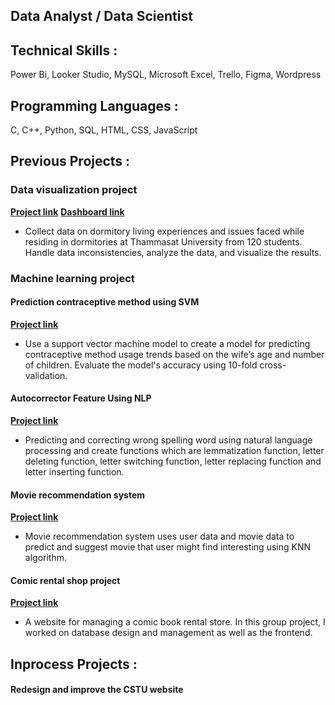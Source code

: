 ## Data Analyst / Data Scientist

## Technical Skills :
Power Bi, Looker Studio, MySQL, Microsoft Excel, Trello, Figma, Wordpress
## Programming Languages :
C, C++, Python, SQL, HTML, CSS, JavaScript

## Previous Projects :

### Data visualization project
**[Project link](https://colab.research.google.com/drive/1l18FC5i3W6FiKwGUWxbgNGWigRGiIbXh?authuser=1#scrollTo=4WgmrDOxW54U)**
**[Dashboard link](https://lookerstudio.google.com/u/1/reporting/15857fed-c590-47dc-88d1-dae76991f052/page/KW2wD)**
- Collect data on dormitory living experiences and issues faced while residing in dormitories at Thammasat University from 120 students. Handle data inconsistencies, analyze the data, and visualize the results.
  
### Machine learning project
#### Prediction contraceptive method using SVM
**[Project link](https://colab.research.google.com/drive/1ML9OK8giR9WgNIitJIGTCoD6g0W0GYPU?authuser=1#scrollTo=exouBdZvTIhb)**
- Use a support vector machine model to create a model for predicting contraceptive method usage trends based on the wife’s age and number of children. Evaluate the model's accuracy using 10-fold cross-validation.
  
#### Autocorrector Feature Using NLP
**[Project link](https://colab.research.google.com/drive/15yjVlHJNvxvZ_Qcx7lnXtO--jHPsHf_Z)**
- Predicting and correcting wrong spelling word using natural language processing and create functions which are lemmatization function, letter deleting function, letter switching function, letter replacing function and letter inserting function.
  
#### Movie recommendation system
**[Project link](https://colab.research.google.com/drive/1bYgn8g5i5L5G5hQKjDnYz57XY89zqzBk#scrollTo=VhM9EOm_9mmc)**
- Movie recommendation system uses user data and movie data to predict and suggest movie that user might find interesting using KNN algorithm.
  
#### Comic rental shop project
**[Project link](https://github.com/paveewuth/CS251_Term_Project)**
- A website for managing a comic book rental store. In this group project, I worked on database design and management as well as the frontend.

## Inprocess Projects : 
#### Redesign and improve the CSTU website
